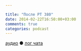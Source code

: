 ```yaml
---

title: "После РТ 380"
date: 2014-02-22T16:50:00+03:00
comments: true
categories: podcast
---
```

[аудио](http://cdn.radio-t.com/rt380post.mp3) ● [лог чата](http://chat.radio-t.com/logs/radio-t-380.html) <audio src="http://cdn.radio-t.com/rt380post.mp3" preload="none">

